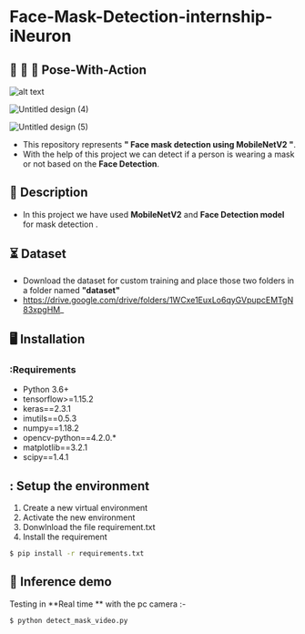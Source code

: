 # Face-Mask-Detection-internship-iNeuron
## :running: :walking: :dancer: Pose-With-Action
![alt text](https://miro.medium.com/max/1280/1*V_D4JtNnlzmaCVk0ueA6sQ.gif)

![Untitled design (4)](https://cdn.romania-insider.com/cdn/ff/aktSImH-OfcpgkvvcRwBFtSoRtFaVFtyU3mBCjGPw-s/1628000060/public/styles/article_large_image/public/2020-07/face_recognition_mask_by_viktoriia_miroshnikovadreamstime.com_.jpg)

![Untitled design (5)](https://user-images.githubusercontent.com/62059604/99800592-9e6e1e80-2b5a-11eb-8f70-4796dd0ee36a.png)

- This repository represents **" Face mask detection using MobileNetV2 "**.
- With the help of this project we can detect if a person is wearing a mask or not based on the **Face Detection**.
  
## 📝 Description
- In this project we have used **MobileNetV2** and **Face Detection model** for mask detection .

## ⏳ Dataset
- Download the dataset for custom training and place those two folders  in a folder named **"dataset"**
- https://drive.google.com/drive/folders/1WCxe1EuxLo6qyGVpupcEMTgN83xpgHM_ 

## :desktop_computer:	Installation

### :Requirements
* Python 3.6+
* tensorflow>=1.15.2
* keras==2.3.1
* imutils==0.5.3
* numpy==1.18.2
* opencv-python==4.2.0.*
* matplotlib==3.2.1
* scipy==1.4.1

## : Setup the environment
1. Create a new virtual environment 
2. Activate the new environment
3. Donwlnload the file requirement.txt  
4. Install the requirement 
```bash
$ pip install -r requirements.txt 

```
## 🎯 Inference demo
 Testing in  **Real time ** with the pc camera   :-
```bash
$ python detect_mask_video.py

```

